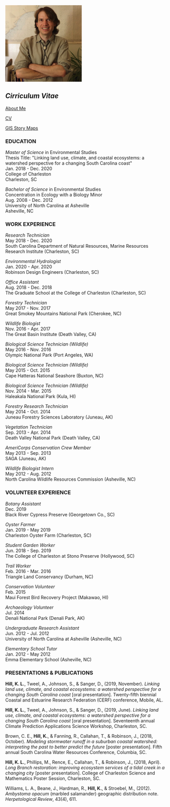 <img src="./images/headshot.jpg" height="240" width="240">

## _Cirriculum Vitae_
<a href="./bio">About Me</a>

<a href="./cv_page">CV</a>

<a href="./story_maps">GIS Story Maps</a>

### EDUCATION

_Master of Science_ in Environmental Studies<br/>
Thesis Title: "Linking land use, climate, and coastal ecosystems: a watershed perspective for a changing South Carolina coast"<br/>
Jan. 2018 - Dec. 2020<br/>
College of Charleston<br/>
Charleston, SC<br/>

_Bachelor of Science_ in Environmental Studies<br/>
Concentration in Ecology with a Biology Minor<br/>
Aug. 2008 - Dec. 2012<br/>
University of North Carolina at Asheville<br/>
Asheville, NC<br/>

### WORK EXPERIENCE

_Research Technician_<br/>
May 2018 - Dec. 2020<br/>
South Carolina Department of Natural Resources, Marine Resources Research Institute (Charleston, SC)<br/>

_Environmental Hydrologist_<br/>
Jan. 2020 - Apr. 2020<br/>
Robinson Design Engineers (Charleston, SC)<br/>

_Office Assistant_<br/>
Aug. 2018 - Dec. 2018<br/>
The Graduate School at the College of Charleston (Charleston, SC)<br/>

_Forestry Technician_<br/>
May 2017 - Nov. 2017<br/>
Great Smokey Mountains National Park (Cherokee, NC)<br/>

_Wildlife Biologist_<br/>
Nov. 2016 - Apr. 2017<br/>
The Great Basin Institute (Death Valley, CA)<br/>

_Biological Science Technician (Wildlife)_<br/>
May 2016 - Nov. 2016<br/>
Olympic National Park (Port Angeles, WA)<br/>

_Biological Science Technician (Wildlife)_<br/>
May 2015 - Oct. 2015<br/>
Cape Hatteras National Seashore (Buxton, NC)<br/>

_Biological Science Technician (Wildlife)_<br/>
Nov. 2014 - Mar. 2015<br/>
Haleakala National Park (Kula, HI)<br/>

_Forestry Research Technician_<br/>
May 2014 - Oct. 2014<br/>
Juneau Forestry Sciences Laboratory (Juneau, AK)<br/>

_Vegetation Technician_<br/>
Sep. 2013 - Apr. 2014<br/>
Death Valley National Park (Death Valley, CA)<br/>

_AmeriCorps Conservation Crew Member_<br/>
May 2013 - Sep. 2013<br/>
SAGA (Juneau, AK)<br/>

_Wildlife Biologist Intern_<br/>
May 2012 - Aug. 2012<br/>
North Carolina Wildlife Resources Commission (Asheville, NC)<br/>

### VOLUNTEER EXPERIENCE

_Botany Assistant_<br/>
Dec. 2019<br/>
Black River Cypress Preserve (Georgetown Co., SC)<br/>

_Oyster Farmer_<br/>
Jan. 2019 - May 2019<br/>
Charleston Oyster Farm (Charleston, SC)<br/>

_Student Garden Worker_<br/>
Jun. 2018 - Sep. 2019<br/>
The College of Charleston at Stono Preserve (Hollywood, SC)<br/>

_Trail Worker_<br/>
Feb. 2016 - Mar. 2016<br/>
Triangle Land Conservancy (Durham, NC)<br/>

_Conservation Volunteer_<br/>
Feb. 2015<br/>
Maui Forest Bird Recovery Project (Makawao, HI)<br/>

_Archaeology Volunteer_<br/>
Jul. 2014<br/>
Denali National Park (Denali Park, AK)<br/>

_Undergraduate Research Assistant_<br/>
Jun. 2012 - Jul. 2012<br/>
University of North Carolina at Asheville (Asheville, NC)<br/>

_Elementary School Tutor_<br/>
Jan. 2012 - May 2012<br/>
Emma Elementary School (Asheville, NC)<br/>

### PRESENTATIONS & PUBLICATIONS

__Hill, K. L.__, Tweel, A., Johnson, S., & Sanger, D., (2019, November). _Linking land use, climate, and coastal ecosystems: a watershed perspective for a changing South Carolina coast_ \[oral presentation\]. Twenty-fifth biennial Coastal and Estuarine Research Federation (CERF) conference, Mobile, AL.   

__Hill, K. L.__, Tweel, A., Johnson, S., & Sanger, D., (2019, June). _Linking land use, climate, and coastal ecosystems: a watershed perspective for a changing South Carolina coast_ \[oral presentation\]. Seventeenth annual Climate Prediction Applications Science Workshop, Charleston, SC.

Brown, C. E., __Hill, K.__, & Fanning, R., Callahan, T., & Robinson, J., (2018, October). _Modeling stormwater runoff in a suburban coastal watershed: interpreting the past to better predict the future_ \[poster presentation\]. Fifth annual South Carolina Water Resources Conference, Columbia, SC.

__Hill, K. L.__, Phillips, M., Rence, E., Callahan, T., & Robinson, J., (2018, April). _Long Branch restoration: improving ecosystem services of a tidal creek in a changing city_ \[poster presentation\]. College of Charleston Science and Mathematics Poster Session, Charleston, SC.

Williams, L. A., Beane, J., Hardman, R., __Hill, K.__, & Stroebel, M., (2012). _Ambystoma opacum_ (marbled salamander) geographic distribution note. _Herpetological Review_, 43(4), 611.



